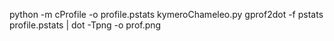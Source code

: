 python -m cProfile -o profile.pstats kymeroChameleo.py
gprof2dot -f pstats profile.pstats | dot -Tpng -o prof.png
